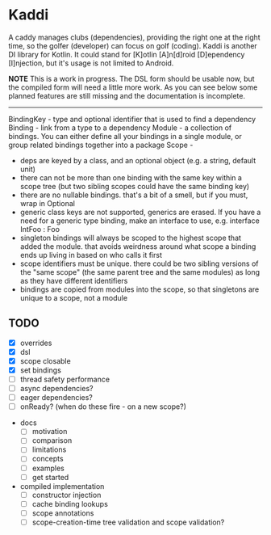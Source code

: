 # Kaddi

A caddy manages clubs (dependencies), providing the right one at the right time, so the golfer (developer)
can focus on golf (coding). Kaddi is another DI library for Kotlin. It could stand for
[K]otlin [A]n[d]roid [D]ependency [I]njection, but it's usage is not limited to Android.

**NOTE** This is a work in progress. The DSL form should be usable now, but the compiled form will need a little
more work. As you can see below some planned features are still missing and the documentation is incomplete.

---

BindingKey - type and optional identifier that is used to find a dependency 
Binding - link from a type to a dependency
Module - a collection of bindings. You can either define all your bindings in a single module, or
    group related bindings together into a package
Scope -


- deps are keyed by a class, and an optional object (e.g. a string, default unit)
- there can not be more than one binding with the same key within a scope tree (but two
    sibling scopes could have the same binding key)
- there are no nullable bindings. that's a bit of a smell, but if you must, wrap in Optional
- generic class keys are not supported, generics are erased. If you have a need for a generic type
    binding, make an interface to use, e.g. interface IntFoo : Foo<Int>
- singleton bindings will always be scoped to the highest scope that added the module. that avoids
    weirdness around what scope a binding ends up living in based on who calls it first
- scope identifiers must be unique. there could be two sibling versions of the "same scope"
    (the same parent tree and the same modules) as long as they have different identifiers
- bindings are copied from modules into the scope, so that singletons are unique to a scope, not a module

## TODO

- [x] overrides
- [x] dsl
- [x] scope closable
- [x] set bindings
- [ ] thread safety performance
- [ ] async dependencies?
- [ ] eager dependencies?
- [ ] onReady? (when do these fire - on a new scope?)
- docs
  - [ ] motivation
  - [ ] comparison
  - [ ] limitations
  - [ ] concepts
  - [ ] examples
  - [ ] get started
- compiled implementation
  - [ ] constructor injection
  - [ ] cache binding lookups
  - [ ] scope annotations
  - [ ] scope-creation-time tree validation and scope validation?
